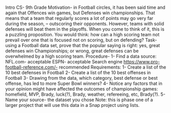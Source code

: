 Intro CS- 9th Grade
Motivation- in Football circles, it has been said time and again that Offences win games, but Defenses win championships. That means that a team that regularly scores a lot of points may go very far during the season, – outscoring their opponents. However, teams with solid defenses will beat them in the playoffs. When you come to think of it, this is a puzzling proposition. You would think: how can a high scoring team not prevail over one that is focused not on scoring, but on defending?
Task- using a Football data set, prove that the popular saying is right: yes, great defenses win Championships; or wrong, great defenses can be overwhelmed by a high scoring team.
Procedure- 
1- Find a data source:
NFL.com- acceptable
ESPN- acceptable
Search engine
https://www.pro-football-reference.com/- recommended
Requirements:
1- Create a list of the 10 best defenses in Football
2- Create a list of the 10 best offenses in Football
3- Drawing from the data, which category, best defense or best offense, has led to more Super Bowl winners?
4- Notice any factors that in your opinion might have affected the outcomes of championship games: homefield, MVP, Brady, luck(?), Brady, weather, refereeing, etc, Brady(?).
5- Name your source- the dataset you chose
Note: this is phase one of a larger project that will use this data in a Snap project using lists.



